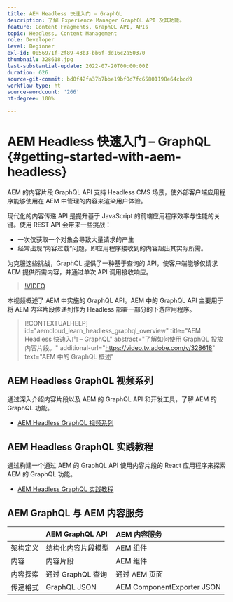 ```yaml
---
title: AEM Headless 快速入门 – GraphQL
description: 了解 Experience Manager GraphQL API 及其功能。
feature: Content Fragments, GraphQL API, APIs
topic: Headless, Content Management
role: Developer
level: Beginner
exl-id: 0056971f-2f89-43b3-bb6f-dd16c2a50370
thumbnail: 328618.jpg
last-substantial-update: 2022-07-20T00:00:00Z
duration: 626
source-git-commit: bd0f42fa37b7bbe19bf0d7fc65801198e64cbcd9
workflow-type: ht
source-wordcount: '266'
ht-degree: 100%

---
```


# AEM Headless 快速入门 – GraphQL {#getting-started-with-aem-headless}

AEM 的内容片段 GraphQL API 支持 Headless CMS 场景，使外部客户端应用程序能够使用在 AEM 中管理的内容来渲染用户体验。

现代化的内容传递 API 是提升基于 JavaScript 的前端应用程序效率与性能的关键。使用 REST API 会带来一些挑战：

* 一次仅获取一个对象会导致大量请求的产生
* 经常出现“内容过载”问题，即应用程序接收到的内容超出其实际所需。

为克服这些挑战，GraphQL 提供了一种基于查询的 API，使客户端能够仅请求 AEM 提供所需内容，并通过单次 API 调用接收响应。

>[!VIDEO](https://video.tv.adobe.com/v/328618?quality=12&learn=on)

本视频概述了 AEM 中实施的 GraphQL API。AEM 中的 GraphQL API 主要用于将 AEM 内容片段传递到作为 Headless 部署一部分的下游应用程序。

>[!CONTEXTUALHELP]
>id="aemcloud_learn_headless_graphql_overview"
>title="AEM Headless 快速入门 – GraphQL"
>abstract="了解如何使用 GraphQL 投放内容片段。"
>additional-url="https://video.tv.adobe.com/v/328618" text="AEM 中的 GraphQL 概述"

## AEM Headless GraphQL 视频系列

通过深入介绍内容片段以及 AEM 的 GraphQL API 和开发工具，了解 AEM 的 GraphQL 功能。

* [AEM Headless GraphQL 视频系列](./video-series/modeling-basics.md)

## AEM Headless GraphQL 实践教程

通过构建一个通过 AEM 的 GraphQL API 使用内容片段的 React 应用程序来探索 AEM 的 GraphQL 功能。

* [AEM Headless GraphQL 实践教程](./multi-step/overview.md)

## AEM GraphQL 与 AEM 内容服务

|                                | AEM GraphQL API | AEM 内容服务 |
|--------------------------------|:-----------------|:---------------------|
| 架构定义 | 结构化内容片段模型 | AEM 组件 |
| 内容 | 内容片段 | AEM 组件 |
| 内容探索 | 通过 GraphQL 查询 | 通过 AEM 页面 |
| 传递格式 | GraphQL JSON | AEM ComponentExporter JSON |
